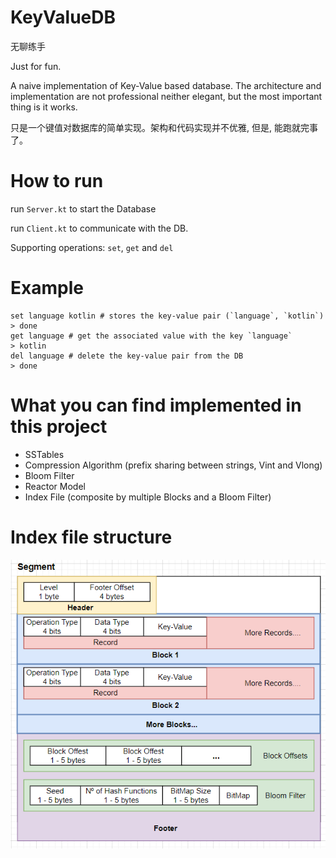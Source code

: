 # KeyValueDB
无聊练手

Just for fun.


A naive implementation of Key-Value based database. The architecture and implementation are not professional neither elegant, but the most important thing is it works.

只是一个键值对数据库的简单实现。架构和代码实现并不优雅, 但是, 能跑就完事了。

# How to run
run `Server.kt` to start the Database

run `Client.kt` to communicate with the DB.

Supporting operations: `set`, `get` and `del`

# Example
```
set language kotlin # stores the key-value pair (`language`, `kotlin`)
> done
get language # get the associated value with the key `language`
> kotlin
del language # delete the key-value pair from the DB
> done 
```

# What you can find implemented in this project
- SSTables
- Compression Algorithm (prefix sharing between strings, Vint and Vlong)
- Bloom Filter
- Reactor Model
- Index File (composite by multiple Blocks and a Bloom Filter)

# Index file structure
![img.png](img.png)
